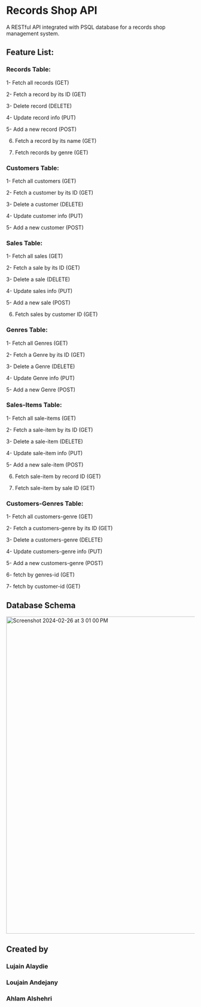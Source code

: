 # Records Shop API

A RESTful API integrated with PSQL database for a records shop management system.

## Feature List:
### Records Table:
1- Fetch all records (GET)

2- Fetch a record by its ID (GET)

3- Delete record (DELETE)

4- Update record info (PUT)

5- Add a new record (POST) 

6. Fetch a record by its name (GET)
   
8. Fetch records by genre (GET)

### Customers Table:
1- Fetch all customers (GET)

2- Fetch a customer by its ID (GET)

3- Delete a customer (DELETE)

4- Update customer info (PUT)

5- Add a new customer (POST)

### Sales Table: 
1- Fetch all sales (GET)

2- Fetch a sale by its ID (GET)

3- Delete a sale (DELETE)

4- Update sales info (PUT)

5- Add a new sale (POST)

6. Fetch sales by customer ID (GET)

### Genres Table:
1- Fetch all Genres (GET)

2- Fetch a Genre by its ID (GET)

3- Delete a Genre (DELETE)

4- Update Genre info (PUT)

5- Add a new Genre (POST)

### Sales-Items Table:
1- Fetch all sale-items (GET)

2- Fetch a sale-item by its ID (GET)

3- Delete a sale-item (DELETE)

4- Update sale-item info (PUT)

5- Add a new sale-item (POST)

6. Fetch sale-item by record ID (GET)
   
7. Fetch sale-item by sale ID (GET)

### Customers-Genres Table:
1- Fetch all customers-genre (GET)

2- Fetch a customers-genre by its ID (GET)

3- Delete a customers-genre (DELETE)

4- Update customers-genre info (PUT)

5- Add a new customers-genre (POST)

6- fetch by genres-id (GET)

7- fetch by customer-id (GET)


## Database Schema

<img width="845" alt="Screenshot 2024-02-26 at 3 01 00 PM" src="https://github.com/LujainAlaydie1/RecordsAPI/assets/96392905/b4dd2449-2734-4cb0-b847-8c7f8afa28db">


## Created by 
###  Lujain Alaydie
### Loujain Andejany
### Ahlam Alshehri
